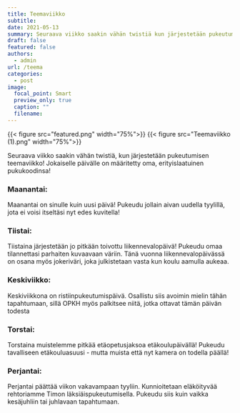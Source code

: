 ```yaml
---
title: Teemaviikko
subtitle:
date: 2021-05-13
summary: Seuraava viikko saakin vähän twistiä kun järjestetään pukeutumisen teemaviikko! Jokaiselle päivälle on määritetty oma, erityislaatuinen pukukoodinsa!
draft: false
featured: false
authors:
  - admin
url: /teema
categories:
  - post
image:
  focal_point: Smart
  preview_only: true
  caption: ""
  filename: 
---
```

{{< figure src="featured.png" width="75%">}}
{{< figure src="Teemaviikko (1).png" width="75%">}}


Seuraava viikko saakin vähän twistiä, kun järjestetään pukeutumisen teemaviikko! Jokaiselle päivälle on määritetty oma, erityislaatuinen pukukoodinsa!

### Maanantai:

Maanantai on sinulle kuin uusi päivä! Pukeudu jollain aivan uudella tyylillä, jota ei voisi itseltäsi nyt edes kuvitella!

### Tiistai:

Tiistaina järjestetään jo pitkään toivottu liikennevalopäivä! Pukeudu omaa tilannettasi parhaiten kuvaavaan väriin. Tänä vuonna liikennevalopäivässä on osana myös jokeriväri, joka julkistetaan vasta kun koulu aamulla aukeaa.

### Keskiviikko:

Keskiviikkona on ristiinpukeutumispäivä. Osallistu siis avoimin mielin tähän tapahtumaan, sillä OPKH myös palkitsee niitä, jotka ottavat tämän päivän todesta

### Torstai:

Torstaina muistelemme pitkää etäopetusjaksoa etäkoulupäivällä! Pukeudu tavalliseen etäkouluasuusi - mutta muista että nyt kamera on todella päällä!

### Perjantai:

Perjantai päättää viikon vakavampaan tyyliin. Kunnioitetaan eläköityvää rehtoriamme Timon läksiäispukeutumisella. Pukeudu siis kuin vaikka kesäjuhliin tai juhlavaan tapahtumaan.
